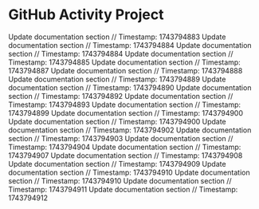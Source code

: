 # GitHub Activity Project
Update documentation section
// Timestamp: 1743794883
Update documentation section
// Timestamp: 1743794884
Update documentation section
// Timestamp: 1743794884
Update documentation section
// Timestamp: 1743794885
Update documentation section
// Timestamp: 1743794887
Update documentation section
// Timestamp: 1743794888
Update documentation section
// Timestamp: 1743794889
Update documentation section
// Timestamp: 1743794890
Update documentation section
// Timestamp: 1743794892
Update documentation section
// Timestamp: 1743794893
Update documentation section
// Timestamp: 1743794899
Update documentation section
// Timestamp: 1743794900
Update documentation section
// Timestamp: 1743794900
Update documentation section
// Timestamp: 1743794902
Update documentation section
// Timestamp: 1743794903
Update documentation section
// Timestamp: 1743794904
Update documentation section
// Timestamp: 1743794907
Update documentation section
// Timestamp: 1743794908
Update documentation section
// Timestamp: 1743794909
Update documentation section
// Timestamp: 1743794910
Update documentation section
// Timestamp: 1743794910
Update documentation section
// Timestamp: 1743794911
Update documentation section
// Timestamp: 1743794912

